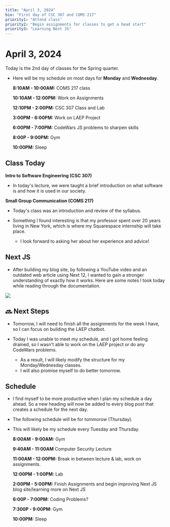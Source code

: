 ```yaml
---
title: "April 3, 2024"
bio: "First day of CSC 307 and COMS 217"
priority1: "Attend class"
priority2: "Begin assignments for classes to get a head start"
priority3: "Learning Next JS"
---
```


# April 3, 2024

Today is the 2nd day of classes for the Spring quarter.

- Here will be my schedule on most days for **Monday** and **Wednesday**.

  **8:10AM - 10:00AM:** COMS 217 class

  **10:10AM - 12:00PM:** Work on Assignments

  **12:10PM - 2:00PM:** CSC 307 Class and Lab

  **3:00PM - 6:00PM:** Work on LAEP Project

  **6:00PM - 7:00PM:** CodeWars JS problems to sharpen skills

  **8:00P - 9:00PM:** Gym

  **10:00PM:** Sleep

## Class Today

**Intro to Software Engineering (CSC 307)**

- In today's lecture, we were taught a brief introduction on what software is and how it is used in our society.

**Small Group Communication (COMS 217)**

- Today's class was an introduction and review of the syllabus.

- Something I found interesting is that my professor spent over 20 years living in New York, which is where my Squarespace internship will take place.
  - I look forward to asking her about her experience and advice!

## Next JS

- After building my blog site, by following a YouTube video and an outdated web article using Next 12, I wanted to gain a stronger understanding of exactly how it works. Here are some notes I took today while reading through the documentation.

![](https://live.staticflickr.com/65535/53631047340_0275468eba_b.jpg)

## 🔜 Next Steps

- Tomorrow, I will need to finish all the assignments for the week I have, so I can focus on building the LAEP chatbot.

- Today I was unable to meet my schedule, and I got home feeling drained, so I wasn't able to work on the LAEP project or do any CodeWars problems.
  - As a result, I will likely modify the structure for my Monday/Wednesday classes.
  - I will also promise myself to do better tomorrow.

## Schedule

- I find myself to be more productive when I plan my schedule a day ahead. So a new heading will now be added to every blog post that creates a schedule for the next day.

- The following schedule will be for tommorow (Thursday).

- This will likely be my schedule every Tuesday and Thursday.

  **8:00AM - 9:00AM:** Gym

  **9:40AM - 11:00AM** Computer Security Lecture

  **11:00AM - 12:00PM:** Break in between lecture & lab, work on assignments.

  **12:00PM - 1:00PM:** Lab

  **2:00PM - 5:00PM:** Finish Assignments and begin improving Next JS blog site/learning more on Next JS

  **6:00P - 7:00PM:** Coding Problems?

  **7:300P - 9:00PM:** Gym

  **10:00PM:** Sleep

